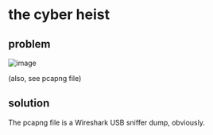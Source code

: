 # the cyber heist

## problem

![image](https://github.com/quasar098/ctf-writeups/assets/70716985/42868c4e-e21e-43e3-ab65-a24d5391c227)

(also, see pcapng file)

## solution

The pcapng file is a Wireshark USB sniffer dump, obviously.

